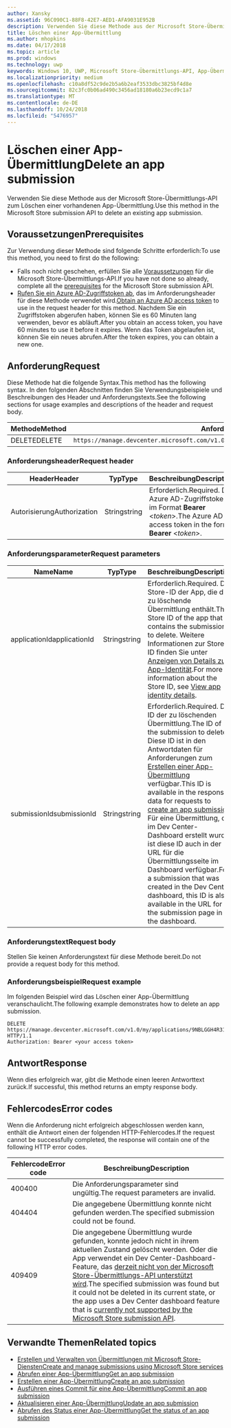 ```yaml
---
author: Xansky
ms.assetid: 96C090C1-88F8-42E7-AED1-AFA9031E952B
description: Verwenden Sie diese Methode aus der Microsoft Store-Übermittlungs-API zum Löschen einer vorhandenen App-Übermittlung.
title: Löschen einer App-Übermittlung
ms.author: mhopkins
ms.date: 04/17/2018
ms.topic: article
ms.prod: windows
ms.technology: uwp
keywords: Windows 10, UWP, Microsoft Store-Übermittlungs-API, App-Übermittlung, löschen
ms.localizationpriority: medium
ms.openlocfilehash: c10a8df52c9de2b5a6b2eaf3533dbc3825bf4d8e
ms.sourcegitcommit: 82c3fc0b06ad490c3456ad18180a6b23ecd9c1a7
ms.translationtype: MT
ms.contentlocale: de-DE
ms.lasthandoff: 10/24/2018
ms.locfileid: "5476957"
---
```

# <a name="delete-an-app-submission"></a><span data-ttu-id="c0f68-104">Löschen einer App-Übermittlung</span><span class="sxs-lookup"><span data-stu-id="c0f68-104">Delete an app submission</span></span>

<span data-ttu-id="c0f68-105">Verwenden Sie diese Methode aus der Microsoft Store-Übermittlungs-API zum Löschen einer vorhandenen App-Übermittlung.</span><span class="sxs-lookup"><span data-stu-id="c0f68-105">Use this method in the Microsoft Store submission API to delete an existing app submission.</span></span>

## <a name="prerequisites"></a><span data-ttu-id="c0f68-106">Voraussetzungen</span><span class="sxs-lookup"><span data-stu-id="c0f68-106">Prerequisites</span></span>

<span data-ttu-id="c0f68-107">Zur Verwendung dieser Methode sind folgende Schritte erforderlich:</span><span class="sxs-lookup"><span data-stu-id="c0f68-107">To use this method, you need to first do the following:</span></span>

* <span data-ttu-id="c0f68-108">Falls noch nicht geschehen, erfüllen Sie alle [Voraussetzungen](create-and-manage-submissions-using-windows-store-services.md#prerequisites) für die Microsoft Store-Übermittlungs-API.</span><span class="sxs-lookup"><span data-stu-id="c0f68-108">If you have not done so already, complete all the [prerequisites](create-and-manage-submissions-using-windows-store-services.md#prerequisites) for the Microsoft Store submission API.</span></span>
* <span data-ttu-id="c0f68-109">[Rufen Sie ein Azure AD-Zugriffstoken ab](create-and-manage-submissions-using-windows-store-services.md#obtain-an-azure-ad-access-token), das im Anforderungsheader für diese Methode verwendet wird.</span><span class="sxs-lookup"><span data-stu-id="c0f68-109">[Obtain an Azure AD access token](create-and-manage-submissions-using-windows-store-services.md#obtain-an-azure-ad-access-token) to use in the request header for this method.</span></span> <span data-ttu-id="c0f68-110">Nachdem Sie ein Zugriffstoken abgerufen haben, können Sie es 60 Minuten lang verwenden, bevor es abläuft.</span><span class="sxs-lookup"><span data-stu-id="c0f68-110">After you obtain an access token, you have 60 minutes to use it before it expires.</span></span> <span data-ttu-id="c0f68-111">Wenn das Token abgelaufen ist, können Sie ein neues abrufen.</span><span class="sxs-lookup"><span data-stu-id="c0f68-111">After the token expires, you can obtain a new one.</span></span>

## <a name="request"></a><span data-ttu-id="c0f68-112">Anforderung</span><span class="sxs-lookup"><span data-stu-id="c0f68-112">Request</span></span>

<span data-ttu-id="c0f68-113">Diese Methode hat die folgende Syntax.</span><span class="sxs-lookup"><span data-stu-id="c0f68-113">This method has the following syntax.</span></span> <span data-ttu-id="c0f68-114">In den folgenden Abschnitten finden Sie Verwendungsbeispiele und Beschreibungen des Header und Anforderungstexts.</span><span class="sxs-lookup"><span data-stu-id="c0f68-114">See the following sections for usage examples and descriptions of the header and request body.</span></span>

| <span data-ttu-id="c0f68-115">Methode</span><span class="sxs-lookup"><span data-stu-id="c0f68-115">Method</span></span> | <span data-ttu-id="c0f68-116">Anforderungs-URI</span><span class="sxs-lookup"><span data-stu-id="c0f68-116">Request URI</span></span>                                                      |
|--------|------------------------------------------------------------------|
| <span data-ttu-id="c0f68-117">DELETE</span><span class="sxs-lookup"><span data-stu-id="c0f68-117">DELETE</span></span>    | ```https://manage.devcenter.microsoft.com/v1.0/my/applications/{applicationId}/submissions/{submissionId}``` |


### <a name="request-header"></a><span data-ttu-id="c0f68-118">Anforderungsheader</span><span class="sxs-lookup"><span data-stu-id="c0f68-118">Request header</span></span>

| <span data-ttu-id="c0f68-119">Header</span><span class="sxs-lookup"><span data-stu-id="c0f68-119">Header</span></span>        | <span data-ttu-id="c0f68-120">Typ</span><span class="sxs-lookup"><span data-stu-id="c0f68-120">Type</span></span>   | <span data-ttu-id="c0f68-121">Beschreibung</span><span class="sxs-lookup"><span data-stu-id="c0f68-121">Description</span></span>                                                                 |
|---------------|--------|-----------------------------------------------------------------------------|
| <span data-ttu-id="c0f68-122">Autorisierung</span><span class="sxs-lookup"><span data-stu-id="c0f68-122">Authorization</span></span> | <span data-ttu-id="c0f68-123">String</span><span class="sxs-lookup"><span data-stu-id="c0f68-123">string</span></span> | <span data-ttu-id="c0f68-124">Erforderlich.</span><span class="sxs-lookup"><span data-stu-id="c0f68-124">Required.</span></span> <span data-ttu-id="c0f68-125">Das Azure AD-Zugriffstoken im Format **Bearer** &lt;*token*&gt;.</span><span class="sxs-lookup"><span data-stu-id="c0f68-125">The Azure AD access token in the form **Bearer** &lt;*token*&gt;.</span></span> |


### <a name="request-parameters"></a><span data-ttu-id="c0f68-126">Anforderungsparameter</span><span class="sxs-lookup"><span data-stu-id="c0f68-126">Request parameters</span></span>

| <span data-ttu-id="c0f68-127">Name</span><span class="sxs-lookup"><span data-stu-id="c0f68-127">Name</span></span>        | <span data-ttu-id="c0f68-128">Typ</span><span class="sxs-lookup"><span data-stu-id="c0f68-128">Type</span></span>   | <span data-ttu-id="c0f68-129">Beschreibung</span><span class="sxs-lookup"><span data-stu-id="c0f68-129">Description</span></span>                                                                 |
|---------------|--------|-----------------------------------------------------------------------------|
| <span data-ttu-id="c0f68-130">applicationId</span><span class="sxs-lookup"><span data-stu-id="c0f68-130">applicationId</span></span> | <span data-ttu-id="c0f68-131">String</span><span class="sxs-lookup"><span data-stu-id="c0f68-131">string</span></span> | <span data-ttu-id="c0f68-132">Erforderlich.</span><span class="sxs-lookup"><span data-stu-id="c0f68-132">Required.</span></span> <span data-ttu-id="c0f68-133">Die Store-ID der App, die die zu löschende Übermittlung enthält.</span><span class="sxs-lookup"><span data-stu-id="c0f68-133">The Store ID of the app that contains the submission to delete.</span></span> <span data-ttu-id="c0f68-134">Weitere Informationen zur Store-ID finden Sie unter [Anzeigen von Details zur App-Identität](https://msdn.microsoft.com/windows/uwp/publish/view-app-identity-details).</span><span class="sxs-lookup"><span data-stu-id="c0f68-134">For more information about the Store ID, see [View app identity details](https://msdn.microsoft.com/windows/uwp/publish/view-app-identity-details).</span></span>  |
| <span data-ttu-id="c0f68-135">submissionId</span><span class="sxs-lookup"><span data-stu-id="c0f68-135">submissionId</span></span> | <span data-ttu-id="c0f68-136">String</span><span class="sxs-lookup"><span data-stu-id="c0f68-136">string</span></span> | <span data-ttu-id="c0f68-137">Erforderlich.</span><span class="sxs-lookup"><span data-stu-id="c0f68-137">Required.</span></span> <span data-ttu-id="c0f68-138">Die ID der zu löschenden Übermittlung.</span><span class="sxs-lookup"><span data-stu-id="c0f68-138">The ID of the submission to delete.</span></span> <span data-ttu-id="c0f68-139">Diese ID ist in den Antwortdaten für Anforderungen zum [Erstellen einer App-Übermittlung](create-an-app-submission.md) verfügbar.</span><span class="sxs-lookup"><span data-stu-id="c0f68-139">This ID is available in the response data for requests to [create an app submission](create-an-app-submission.md).</span></span> <span data-ttu-id="c0f68-140">Für eine Übermittlung, die im Dev Center-Dashboard erstellt wurde, ist diese ID auch in der URL für die Übermittlungsseite im Dashboard verfügbar.</span><span class="sxs-lookup"><span data-stu-id="c0f68-140">For a submission that was created in the Dev Center dashboard, this ID is also available in the URL for the submission page in the dashboard.</span></span>  |


### <a name="request-body"></a><span data-ttu-id="c0f68-141">Anforderungstext</span><span class="sxs-lookup"><span data-stu-id="c0f68-141">Request body</span></span>

<span data-ttu-id="c0f68-142">Stellen Sie keinen Anforderungstext für diese Methode bereit.</span><span class="sxs-lookup"><span data-stu-id="c0f68-142">Do not provide a request body for this method.</span></span>


### <a name="request-example"></a><span data-ttu-id="c0f68-143">Anforderungsbeispiel</span><span class="sxs-lookup"><span data-stu-id="c0f68-143">Request example</span></span>

<span data-ttu-id="c0f68-144">Im folgenden Beispiel wird das Löschen einer App-Übermittlung veranschaulicht.</span><span class="sxs-lookup"><span data-stu-id="c0f68-144">The following example demonstrates how to delete an app submission.</span></span>

```
DELETE https://manage.devcenter.microsoft.com/v1.0/my/applications/9NBLGGH4R315/submissions/1152921504621243610 HTTP/1.1
Authorization: Bearer <your access token>
```

## <a name="response"></a><span data-ttu-id="c0f68-145">Antwort</span><span class="sxs-lookup"><span data-stu-id="c0f68-145">Response</span></span>

<span data-ttu-id="c0f68-146">Wenn dies erfolgreich war, gibt die Methode einen leeren Antworttext zurück.</span><span class="sxs-lookup"><span data-stu-id="c0f68-146">If successful, this method returns an empty response body.</span></span>

## <a name="error-codes"></a><span data-ttu-id="c0f68-147">Fehlercodes</span><span class="sxs-lookup"><span data-stu-id="c0f68-147">Error codes</span></span>

<span data-ttu-id="c0f68-148">Wenn die Anforderung nicht erfolgreich abgeschlossen werden kann, enthält die Antwort einen der folgenden HTTP-Fehlercodes.</span><span class="sxs-lookup"><span data-stu-id="c0f68-148">If the request cannot be successfully completed, the response will contain one of the following HTTP error codes.</span></span>

| <span data-ttu-id="c0f68-149">Fehlercode</span><span class="sxs-lookup"><span data-stu-id="c0f68-149">Error code</span></span> |  <span data-ttu-id="c0f68-150">Beschreibung</span><span class="sxs-lookup"><span data-stu-id="c0f68-150">Description</span></span>   |
|--------|------------------|
| <span data-ttu-id="c0f68-151">400</span><span class="sxs-lookup"><span data-stu-id="c0f68-151">400</span></span>  | <span data-ttu-id="c0f68-152">Die Anforderungsparameter sind ungültig.</span><span class="sxs-lookup"><span data-stu-id="c0f68-152">The request parameters are invalid.</span></span> |
| <span data-ttu-id="c0f68-153">404</span><span class="sxs-lookup"><span data-stu-id="c0f68-153">404</span></span>  | <span data-ttu-id="c0f68-154">Die angegebene Übermittlung konnte nicht gefunden werden.</span><span class="sxs-lookup"><span data-stu-id="c0f68-154">The specified submission could not be found.</span></span> |
| <span data-ttu-id="c0f68-155">409</span><span class="sxs-lookup"><span data-stu-id="c0f68-155">409</span></span>  | <span data-ttu-id="c0f68-156">Die angegebene Übermittlung wurde gefunden, konnte jedoch nicht in ihrem aktuellen Zustand gelöscht werden. Oder die App verwendet ein Dev Center-Dashboard-Feature, das [derzeit nicht von der Microsoft Store-Übermittlungs-API unterstützt wird](create-and-manage-submissions-using-windows-store-services.md#not_supported).</span><span class="sxs-lookup"><span data-stu-id="c0f68-156">The specified submission was found but it could not be deleted in its current state, or the app uses a Dev Center dashboard feature that is [currently not supported by the Microsoft Store submission API](create-and-manage-submissions-using-windows-store-services.md#not_supported).</span></span> |


## <a name="related-topics"></a><span data-ttu-id="c0f68-157">Verwandte Themen</span><span class="sxs-lookup"><span data-stu-id="c0f68-157">Related topics</span></span>

* [<span data-ttu-id="c0f68-158">Erstellen und Verwalten von Übermittlungen mit Microsoft Store-Diensten</span><span class="sxs-lookup"><span data-stu-id="c0f68-158">Create and manage submissions using Microsoft Store services</span></span>](create-and-manage-submissions-using-windows-store-services.md)
* [<span data-ttu-id="c0f68-159">Abrufen einer App-Übermittlung</span><span class="sxs-lookup"><span data-stu-id="c0f68-159">Get an app submission</span></span>](get-an-app-submission.md)
* [<span data-ttu-id="c0f68-160">Erstellen einer App-Übermittlung</span><span class="sxs-lookup"><span data-stu-id="c0f68-160">Create an app submission</span></span>](create-an-app-submission.md)
* [<span data-ttu-id="c0f68-161">Ausführen eines Commit für eine App-Übermittlung</span><span class="sxs-lookup"><span data-stu-id="c0f68-161">Commit an app submission</span></span>](commit-an-app-submission.md)
* [<span data-ttu-id="c0f68-162">Aktualisieren einer App-Übermittlung</span><span class="sxs-lookup"><span data-stu-id="c0f68-162">Update an app submission</span></span>](update-an-app-submission.md)
* [<span data-ttu-id="c0f68-163">Abrufen des Status einer App-Übermittlung</span><span class="sxs-lookup"><span data-stu-id="c0f68-163">Get the status of an app submission</span></span>](get-status-for-an-app-submission.md)
